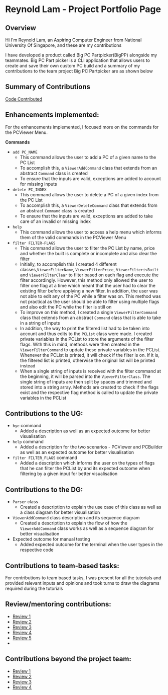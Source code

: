 <div style="page-break-after: always;"></div>

# Reynold Lam - Project Portfolio Page

## Overview

Hi I'm Reynold Lam, an Aspiring Computer Engineer from National University Of Singapore, and these are my contributions

I have developed a product called Big PC Partpicker(BigPP) alongside my teammates. Big PC Part picker is a CLI application that allows
users to create and save their own custom PC build and a summary of my contributions to the team project Big PC Partpicker are as shown below

## Summary of Contributions
[Code Contributed](https://nus-cs2113-ay2223s2.github.io/tp-dashboard/?search=Reynold-SL&breakdown=true&sort=groupTitle%20dsc&sortWithin=title&since=2023-02-17&timeframe=commit&mergegroup=&groupSelect=groupByRepos&checkedFileTypes=functional-code~docs~test-code~other&tabOpen=true&tabType=zoom&zA=Reynold-SL&zR=AY2223S2-CS2113-T12-2%2Ftp%5Bmaster%5D&zACS=81.58333333333333&zS=2023-02-17&zFS=Reynold-SL&zU=2023-04-08&zMG=false&zFTF=commit&zFGS=groupByRepos&zFR=false)

## Enhancements implemented:
For the enhancements implemented, I focused more on the commands for the PCViewer Menu.

**Commands**
- `add PC_NAME`
  - This command allows the user to add a PC of a given name to the PC List
  - To accomplish this, a `ViewerAddCommand` class that extends from an abstract `Command` class is created
  - To ensure that the inputs are valid, exceptions are added to account for missing inputs
- `delete PC_INDEX`
  - This command allows the user to delete a PC of a given index from the PC List
  - To accomplish this, a `ViewerDeleteCommand` class that extends from an abstract `Command` class is created
  - To ensure that the inputs are valid, exceptions are added to take care of an invalid or missing index
- `help`
  - This command allows the user to access a help menu which informs them of the valid commands in the PCViewer Menu
- `filter FILTER-FLAGS` 
  - This command allows the user to filter the PC List by name, price and whether the built is complete or incomplete and also clear the filter
  - Initially, to accomplish this I created 4 different classes,`ViewerFilterName`, `ViewerFilterPrice`, `ViewerFilterisBuilt` and `ViewerFilterClear` to 
  filter based on each flag and execute the filter accordingly. However, this method only allowed the user to filter one flag at a time which meant
  that the user had to clear the existing filter before applying a new filter. In addition, the user was not able to edit any of the PC while 
  a filter was on. This method was not practical as the user should be able to filter using multiple flags and also edit the PC while the filter is 
  still on
  - To improve on this method, I created a single `ViewerFilterCommand` class that extends from an abstract `Command` class that is able to take 
  in a string of inputs
  - In addition, the way to print the filtered list had to be taken into account and thus edits to the `PCList` class were made. I created private variables in the PCList to store the arguments of the filter flags.
  With this in mind, methods were then created in the `ViewerFilterCommand` to update these private variables in the PCList. Whenever the PCList is printed, it will check if the filter is on. 
  If it is, the filtered list is printed, otherwise the original list will be printed instead
  - When a single string of inputs is received with the filter command at the beginning, it will be parsed into the `ViewerFilterClass`.
    The single string of inputs are then split by spaces and trimmed and stored into a string array. Methods are created to check if the flags exist and the 
    respective flag method is called to update the private variables in the PCList

## Contributions to the UG:
- `bye` command
  - Added a description as well as an expected outcome for better visualisation
- `help` command
  - Added a description for the two scenarios - PCViewer and PCBuilder as well as an expected outcome for better visualisation
- `filter FILTER_FLAGS` command
  - Added a description which informs the user on the types of flags that he can filter the PCList by and its expected outcome when filtering by a given input for better visualisation


## Contributions to the DG:
- `Parser` class
  - Created a description to explain the use case of this class as well as a class diagram for better visualisation
- `ViewerAddCommand` class description and its sequence diagram
  - Created a description to explain the flow of how the `ViewerAddCommand` class works as well as a sequence diagram for better visualisation
- Expected outcome for manual testing
  - Added expected outcome for the terminal when the user types in the respective code


## Contributions to team-based tasks:
For contributions to team based tasks, I was present for all the tutorials and provided relevant inputs and opinions and took turns to draw the diagrams required during the tutorials


## Review/mentoring contributions:
- [Review 1](https://github.com/AY2223S2-CS2113-T12-2/tp/pull/79)
- [Review 2](https://github.com/AY2223S2-CS2113-T12-2/tp/pull/63)
- [Review 3](https://github.com/AY2223S2-CS2113-T12-2/tp/pull/82)
- [Review 4](https://github.com/AY2223S2-CS2113-T12-2/tp/pull/120)
- [Review 5](https://github.com/AY2223S2-CS2113-T12-2/tp/pull/44)
- 
## Contributions beyond the project team:
- [Review 1](https://github.com/nus-cs2113-AY2223S2/ip/pull/178/files/c89843fdf5ea4051b4ba683bd02502033e5ab91b)
- [Review 2](https://github.com/nus-cs2113-AY2223S2/ip/pull/26/files/f8d18020e63518122ed7001ce74f0c4ddf35d553)
- [Review 3](https://github.com/nus-cs2113-AY2223S2/tp/pull/52/files/77013d229815e2eb36bfb72434ccbc127934114f)
- [Review 4](https://github.com/nus-cs2113-AY2223S2/tp/pull/6/files/54eff476e453138d6441bc55dab2912939e887c1)

<div style="page-break-after: always;"></div>